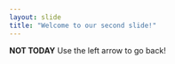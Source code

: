 ```yaml
---
layout: slide
title: "Welcome to our second slide!"
---
```

**NOT TODAY**
Use the left arrow to go back!
